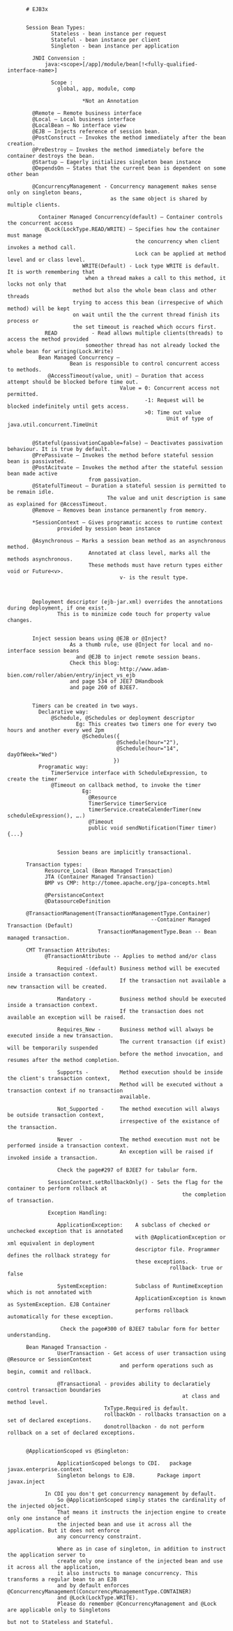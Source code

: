           # EJB3x


          Session Bean Types:
                  Stateless - bean instance per request
                  Stateful - bean instance per client
                  Singleton - bean instance per application

            JNDI Convension : 
                java:<scope>[/app]/module/bean[!<fully-qualified-interface-name>]

                  Scope : 	
                    global, app, module, comp

                            *Not an Annotation

            @Remote – Remote business interface
            @Local – Local business interface
            @LocalBean – No interface view
            @EJB – Injects reference of session bean.
            @PostConstruct – Invokes the method immediately after the bean creation.
            @PreDestroy – Invokes the method immediately before the container destroys the bean.
            @Startup – Eagerly initializes singleton bean instance
            @DependsOn – States that the current bean is dependent on some other bean
            
            @ConcurrencyManagement - Concurrency management makes sense only on singleton beans, 
                                     as the same object is shared by multiple clients.

              Container Managed Concurrency(default) – Container controls the concurrent access
                @Lock(LockType.READ/WRITE) – Specifies how the container must manage 
                                             the concurrency when client invokes a method call.
                                             Lock can be applied at method level and or class level.
                            WRITE(Default) - Lock type WRITE is default. It is worth remembering that
			    		     when a thread makes a call to this method, it locks not only that 
					     method but also the whole bean class and other threads
					     trying to access this bean (irrespecive of which method) will be kept 
					     on wait until the the current thread finish its process or 
					     the set timeout is reached which occurs first.
			    READ           - Read allows multiple clients(threads) to access the method provided
			    		     someother thread has not already locked the whole bean for writing(Lock.Write)
              Bean Managed Concurrency – 
                        Bean is responsible to control concurrent access to methods.
                 @AccessTimeout(value, unit) – Duration that access attempt should be blocked before time out.
                                        Value = 0: Concurrent access not permitted.
                                                -1: Request will be blocked indefinitely until gets access.
                                                >0: Time out value 
                                                       Unit of type of java.util.concurrent.TimeUnit


            @Stateful(passivationCapable=false) – Deactivates passivation behaviour. It is true by default.
            @PrePassivate – Invokes the method before stateful session bean is passivated.
            @PostAcitvate – Invokes the method after the stateful session bean made active 
                              from passivation.
            @StatefulTimeout – Duration a stateful session is permitted to be remain idle. 
                                    The value and unit description is same as explained for @AccessTimeout.
            @Remove – Removes bean instance permanently from memory.
            
            *SessionContext – Gives programatic access to runtime context 
                    provided by session bean instance
            
            @Asynchronous – Marks a session bean method as an asynchronous method.
                              Annotated at class level, marks all the methods asynchronous. 
                              These methods must have return types either void or Future<v>.
                                        v- is the result type.
            


            Deployment descriptor (ejb-jar.xml) overrides the annotations during deployment, if one exist.
                    This is to minimize code touch for property value changes.


            Inject session beans using @EJB or @Inject?
                        As a thumb rule, use @Inject for local and no-interface session beans 
                          and @EJB to inject remote session beans.
                        Check this blog: 
                                        http://www.adam-bien.com/roller/abien/entry/inject_vs_ejb
                        and page 534 of JEE7 DHandbook
                        and page 260 of BJEE7.

            
            Timers can be created in two ways.
              Declarative way: 
                  @Schedule, @Schedules or deployment descriptor
                          Eg: This creates two timers one for every two hours and another every wed 2pm
                            @Schedules({
                                       @Schedule(hour="2"),
                                       @Schedule(hour="14", dayOfWeek="Wed")
                                      })
              Programatic way: 
                  TimerService interface with ScheduleExpression, to create the timer
                  @Timeout on callback method, to invoke the timer
                            Eg:
                              @Resource
                              TimerService timerService
                              timerService.createCalenderTimer(new scheduleExpression(), ….)
                              @Timeout
                              public void sendNotification(Timer timer){...}


                    Session beans are implicitly transactional.

          Transaction types:
                Resource_Local (Bean Managed Transaction)
                JTA (Container Managed Transaction)
                BMP vs CMP: http://tomee.apache.org/jpa-concepts.html
            
                @PersistanceContext
                @DatasourceDefinition	

          @TransactionManagement(TransactionManagementType.Container)
                                                  --Container Managed Transaction (Default)
                                 TransactionManagementType.Bean -- Bean managed transaction.
                                 
          CMT Transaction Attributes:
                @TransactionAttribute -- Applies to method and/or class 
                    
                    Required -(default) Business method will be executed inside a transaction context. 
                                        If the transaction not available a new transaction will be created.
                    
                    Mandatory -         Business method should be executed inside a transaction context. 
                                        If the transaction does not available an exception will be raised.
                    
                    Requires_New -      Business method will always be executed inside a new transaction.
                                        The current transaction (if exist) will be temporarily suspended 
                                        before the method invocation, and resumes after the method completion.
 
                    Supports -          Method execution should be inside the client's transaction context,
                                        Method will be executed without a transaction context if no transaction 
                                        available.
                                        
                    Not_Supported -     The method execution will always be outside transaction context, 
                                        irrespective of the existance of the transaction.
                    
                    Never  -            The method execution must not be performed inside a transaction context.
                                        An exception will be raised if invoked inside a transaction.
                                        
                    Check the page#297 of BJEE7 for tabular form.

                 SessionContext.setRollbackOnly() - Sets the flag for the container to perform rollback at 
                                                            the completion of transaction.
          
                 Exception Handling:
                    
                    ApplicationException:    A subclass of checked or unchecked exception that is annotated 
                                             with @ApplicationException or xml equivalent in deployment 
                                             descriptor file. Programmer defines the rollback strategy for 
                                             these exceptions.
                                                        rollback- true or false
                    
                    SystemException:         Subclass of RuntimeException which is not annotated with 
                                             ApplicationException is known as SystemException. EJB Container 
                                             performs rollback automatically for these exception.
                                                                            
                     Check the page#300 of BJEE7 tabular form for better understanding.
          
          Bean Managed Transaction - 
                    UserTransaction - Get access of user transaction using @Resource or SessionContext
                                        and perform operations such as begin, commit and rollback.
                    
                    @Transactional - provides ability to declaratiely control transaction boundaries 
                                                            at class and method level.
                                   TxType.Required is default.
                                   rollbackOn - rollbacks transaction on a set of declared exceptions.
                                   donotrollbackon - do not perform rollback on a set of declared exceptions.


          @ApplicationScoped vs @Singleton:

                    ApplicationScoped belongs to CDI.	package javax.enterprise.context
                    Singleton belongs to EJB.		Package import javax.inject

          	    In CDI you don't get concurrency management by default. 
                    So @ApplicationScoped simply states the cardinality of the injected object. 
                    That means it instructs the injection engine to create only one instance of 
                    the injected bean and use it across all the application. But it does not enforce 
                    any concurrency constraint.
		
                    Where as in case of singleton, in addition to instruct the application server to 
                    create only one instance of the injected bean and use it across all the application, 
                    it also instructs to manage concurrency. This transforms a regular bean to an EJB 
                    and by default enforces @ConcurrencyManagement(ConcurrencyManagementType.CONTAINER) 
                    and @Lock(LockType.WRITE).
                    Please do remember @ConcurrencyManagement and @Lock are applicable only to Singletons 
                                                                             but not to Stateless and Stateful.

